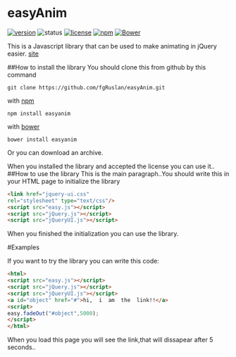 # easyAnim
[![version](https://img.shields.io/badge/version-1.5-ffb400.svg?style=flat-square)](http://frostgateteam.16mb.com/archive/easyAnim.zip) ![status](https://img.shields.io/badge/status%20%20on%20%20testing-good-2bc126.svg?style=flat-square)  [![license](https://img.shields.io/badge/license-apache-ff0000.svg?style=flat-square)](http://choosealicense.com/licenses/apache-2.0/)
[![npm](https://img.shields.io/npm/v/npm.svg)](https://www.npmjs.com/package/easyanim)
[![Bower](https://img.shields.io/bower/v/bootstrap.svg?style=plastic)]()

This  is  a  Javascript  library  that  can  be  used  to  make  animating  in  jQuery  easier.
[site](https://fgRuslan.github.io/easyAnim)

##How to install the library
You should clone this from github  by  this  command
```
git clone https://github.com/fgRuslan/easyAnim.git
```
with  [npm](https://www.npmjs.com/)
```
npm install easyanim
```
with  [bower](https://bower.io)
```
bower install easyanim
```
Or  you  can  download  an  archive.

When  you  installed  the library  and  accepted  the  license  you  can  use  it..
##How  to  use  the  library
This  is  the  main  paragraph..You  should  write  this  in  your  HTML  page  to  initialize  the  library

```html
<link href="jquery-ui.css" 
rel="stylesheet" type="text/css"/>
<script src="easy.js"></script>
<script src="jQuery.js"></script>
<script src="jQueryUI.js"></script>
```
When  you  finished  the  initialization  you   can  use  the  library.

#Examples

If  you  want  to  try  the  library you  can  write  this  code:
```html
<html>
<script src="easy.js"></script>
<script src="jQuery.js"></script>
<script src="jQueryUI.js"></script>
<a id="object" href="#">hi,  i  am  the  link!!</a>
<script>
easy.fadeOut("#object",5000);
</script>
</html>
```

When  you  load  this  page  you  will  see  the  link,that  will  dissapear  after  5  seconds..
